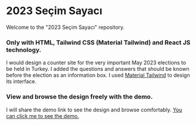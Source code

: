 <h1>2023 Seçim Sayacı</h1>
<p>Welcome to the "2023 Seçim Sayacı" repository.</p>

<h3>Only with HTML, Tailwind CSS (Material Tailwind) and React JS technology.</h3>
<p>I would design a counter site for the very important May 2023 elections to be held in Turkey. I added the questions and answers that should be known before the election as an information box.
 I used <a href="https://www.material-tailwind.com/" target="_blank">Material Tailwind</a> to design its interface.</p>

<h3>View and browse the design freely with the demo.</h3>
<p>I will share the demo link to see the design and browse comfortably. <a href="https://2023-secim-sayaci.vercel.app/" target="_blank">You can click me to see the demo.</a>
